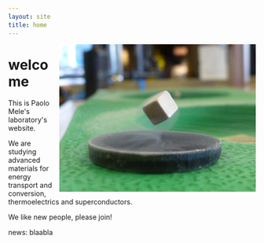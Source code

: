 ```yaml
---
layout: site
title: home
---
```


<a href="https://www.flickr.com/photos/tprentice/9267447818/"><img style="float: right; width: 400px;" src="/images/super_trevor.jpg" /></a>

# welcome

This is Paolo Mele's laboratory's website.

We are studying advanced materials for energy transport and conversion, thermoelectrics and superconductors.

We like new people, please join!

news: blaabla
